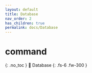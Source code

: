 ```yaml
---
layout: default
title: Database 
nav_order: 2
has_children: true
permalink: docs/Database
---
```


# command
{: .no_toc }
🌟 Database
{: .fs-6 .fw-300 }
